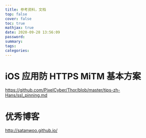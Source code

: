 ```yaml
---
title: 参考资料，文档
top: false
cover: false
toc: true
mathjax: true
date: 2020-09-28 13:56:09
password:
summary:
tags:
categories:
---
```




# iOS 应用防 HTTPS MiTM 基本方案

https://github.com/PixelCyber/Thor/blob/master/tips-zh-Hans/ssl_pinning.md

# 优秀博客

http://satanwoo.github.io/


